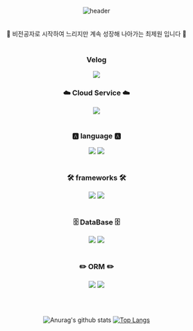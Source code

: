 <div align=center>
 
![header](https://capsule-render.vercel.app/api?type=shark&color=auto&height=250&section=header&text=JeWon's%20GitHub&fontSize=70&animation=scaleIn)
<br>
<br>
<br>
👏 비전공자로 시작하여 느리지만 계속 성장해 나아가는 최제원 입니다 👏 
<br>
<br>
### Velog
<a href="https://velog.io/@erictomi"><img src="https://img.shields.io/badge/Velog-3DDC84?style=flat-square&logo=Blogger&logoColor=white"/></a>
### ☁️ Cloud Service ☁️
<img src="https://img.shields.io/badge/Amazon AWS-FF9900?style=flat-for-the-badge&logo=JavaScript&logoColor=white"></a>
<br>
<br>
### 🅰️ language 🅰️ 
<img src="https://img.shields.io/badge/JavaScript-F7DF1E?style=flat-for-the-badge&logo=JavaScript&logoColor=white"></a>
<img src="https://img.shields.io/badge/TypeScript-3178C6?style=flat-for-the-badge&logo=TypeScript&logoColor=white"></a>
<br>
<br>
### 🛠️ frameworks 🛠️
<img src="https://img.shields.io/badge/NestJs-E0234E?style=flat-for-the-badge&logo=NestJs&logoColor=white"></a>
<img src="https://img.shields.io/badge/Express-000000?style=flat-for-the-badge&logo=Express&logoColor=white"></a>
<br>
<br>
### 🗄️ DataBase 🗄️
<img src="https://img.shields.io/badge/MySQL-4479A1?style=flat-for-the-badge&logo=MySQL&logoColor=white"></a>
<img src="https://img.shields.io/badge/PostgreSQL-4169E1?style=flat-for-the-badge&logo=PostgreSQL&logoColor=white"></a>
<br>
<br>
### ✏️ ORM ✏️
<img src="https://img.shields.io/badge/Prisma-2D3748?style=flat-for-the-badge&logo=Prisma&logoColor=white"></a>
<img src="https://img.shields.io/badge/Sequelize-52B0E7?style=flat-for-the-badge&logo=Sequelize&logoColor=white"></a>
<div>
<br>
<br>
 


 
![Anurag's github stats](https://github-readme-stats.vercel.app/api?username=CHOIJEWON&show_icons=true&theme=radical) [![Top Langs](https://github-readme-stats.vercel.app/api/top-langs/?username=CHOIJEWON&layout=compact&theme=dracula)](https://github.com/CHOIJEWON)



